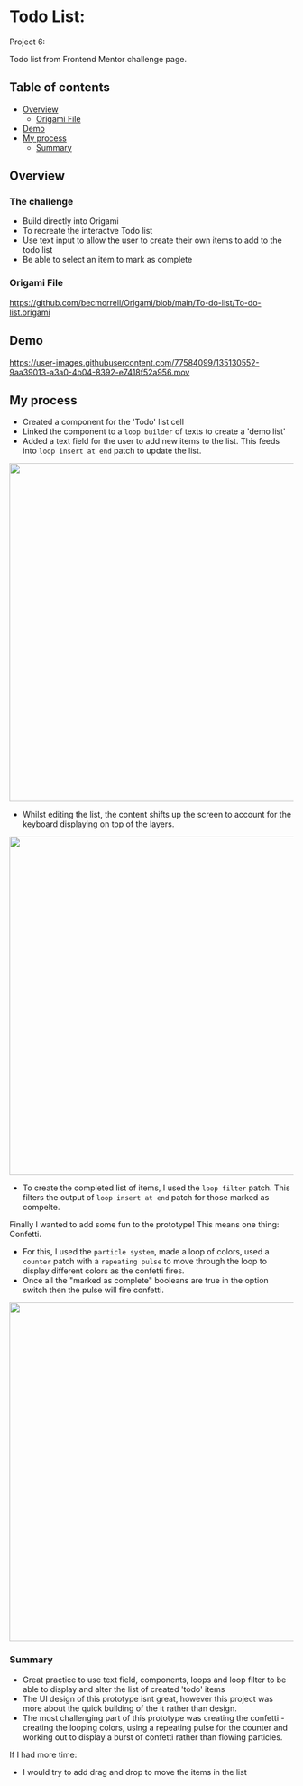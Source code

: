 # Todo List: 

Project 6: 

Todo list from Frontend Mentor challenge page.
 

## Table of contents

- [Overview](#overview)
  - [Origami File](#Origami-File)
- [Demo](#Demo)
- [My process](#my-process)
  - [Summary](#summary)


## Overview

### The challenge

- Build directly into Origami
- To recreate the interactve Todo list 
- Use text input to allow the user to create their own items to add to the todo list
- Be able to select an item to mark as complete


### Origami File 

https://github.com/becmorrell/Origami/blob/main/To-do-list/To-do-list.origami



## Demo 

https://user-images.githubusercontent.com/77584099/135130552-9aa39013-a3a0-4b04-8392-e7418f52a956.mov



## My process

- Created a component for the 'Todo' list cell
- Linked the component to a `loop builder` of texts to create a 'demo list'
- Added a text field for the user to add new items to the list. This feeds into `loop insert at end` patch to update the list.

<img src="https://user-images.githubusercontent.com/77584099/135120464-723aaed3-4d84-4576-9214-383acb76a33e.png" width="600px"> 


- Whilst editing the list, the content shifts up the screen to account for the keyboard displaying on top of the layers.
<img src="https://user-images.githubusercontent.com/77584099/135120447-f67c763c-6a7d-4310-af1f-e5878dfec83b.png" width="600px"> 


- To create the completed list of items, I used the `loop filter` patch. This filters the output of `loop insert at end` patch for those marked as compelte.


Finally I wanted to add some fun to the prototype! This means one thing: Confetti.
- For this, I used the `particle system`, made a loop of colors, used a `counter` patch with a `repeating pulse` to move through the loop to display different colors as the confetti fires.
- Once all the "marked as complete" booleans are true in the option switch then the pulse will fire confetti.

<img src="https://user-images.githubusercontent.com/77584099/135120420-ec954e82-f7f5-4f17-bfa4-457de459f06d.png" width="600px"> 


### Summary

- Great practice to use text field, components, loops and loop filter to be able to display and alter the list of created 'todo' items
- The UI design of this prototype isnt great, however this project was more about the quick building of the it rather than design.
- The most challenging part of this prototype was creating the confetti - creating the looping colors, using a repeating pulse for the counter and working out to display a burst of confetti rather than flowing particles. 


If I had more time: 

- I would try to add drag and drop to move the items in the list 
